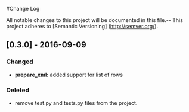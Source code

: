 #Change Log

All notable changes to this project will be documented in this file.--
This project adheres to [Semantic Versioning] (http://semver.org/).


## [0.3.0] - 2016-09-09


### Changed

- **prepare_xml:** added support for list of rows

### Deleted

- remove test.py and tests.py files from the project.